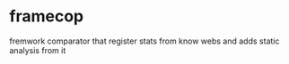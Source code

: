 # framecop
fremwork comparator that register stats from know webs and adds static analysis from it 
